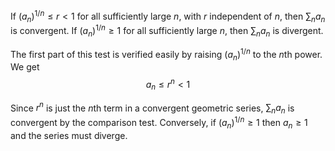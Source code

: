 If $(a_n)^{1/n} \leq r < 1$ for all sufficiently large $n$, with $r$ independent of $n$, then $\sum_n a_n$ is convergent. If $(a_n)^{1/n} \geq 1$ for all sufficiently large $n$, then $\sum_n a_n$ is divergent. 

The first part of this test is verified easily by raising $(a_n)^{1/n}$ to the $n$th power. We get 
$$
a_n \leq r^n < 1
$$

Since $r^n$ is just the $n$th term in a convergent geometric series, $\sum_n a_n$ is convergent by the comparison test. Conversely, if $(a_n)^{1/n} \geq 1$ then $a_n \geq 1$ and the series must diverge.

